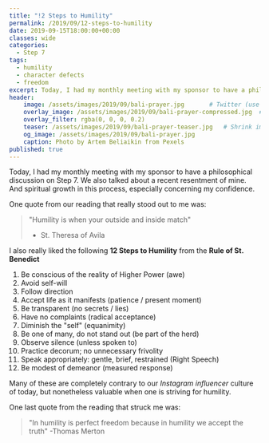 ```yaml
---
title: "!2 Steps to Humility"
permalink: /2019/09/12-steps-to-humility
date: 2019-09-15T18:00:00+00:00
classes: wide
categories:
  - Step 7
tags:
  - humility
  - character defects
  - freedom
excerpt: Today, I had my monthly meeting with my sponsor to have a philosophical discussion on Step 7. We also talked about a recent resentment of mine. And spiritual growth in this process, especially concerning my confidence."
header:
    image: /assets/images/2019/09/bali-prayer.jpg       # Twitter (use 'overlay_image')
    overlay_image: /assets/images/2019/09/bali-prayer-compressed.jpg  # Article header at 2048x768
    overlay_filter: rgba(0, 0, 0, 0.2)
    teaser: /assets/images/2019/09/bali-prayer-teaser.jpg   # Shrink image to 575x216
    og_image: /assets/images/2019/09/bali-prayer.jpg
    caption: Photo by Artem Beliaikin from Pexels
published: true
---
```


Today, I had my monthly meeting with my sponsor to have a philosophical discussion on Step 7. We also talked about a recent resentment of mine. And spiritual growth in this process, especially concerning my confidence.

One quote from our reading that really stood out to me was:

> "Humility is when your outside and inside match"
> - St. Theresa of Avila

I also really liked the following **12 Steps to Humility** from the **Rule of St. Benedict**

1. Be conscious of the reality of Higher Power (awe)
2. Avoid self-will
3. Follow direction
4. Accept life as it manifests (patience / present moment)
5. Be transparent (no secrets / lies)
6. Have no complaints (radical acceptance)
7. Diminish the "self" (equanimity)
8. Be one of many, do not stand out (be part of the herd)
9. Observe silence (unless spoken to)
10. Practice decorum; no unnecessary frivolity
11. Speak appropriately: gentle, brief, restrained (Right Speech)
12. Be modest of demeanor (measured response)

Many of these are completely contrary to our *Instagram influencer* culture of today, but nonetheless valuable when one is striving for humility.

One last quote from the reading that struck me was:
> "In humility is perfect freedom because in humility we accept the truth"
> -Thomas Merton